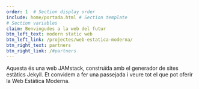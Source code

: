 ```yaml
---
order: 1  # Section display order
include: home/portada.html # Section template
# Section variables
claim: Benvingudes a la web del futur
btn_left_text: modern static web
btn_left_link: /projectes/web-estatica-moderna/
btn_right_text: partners
btn_right_link: /#partners
---
```

Aquesta és una web JAMstack, construïda amb el generador de sites estàtics Jekyll. Et convidem a fer una passejada i veure tot el que pot oferir la Web Estàtica Moderna.
